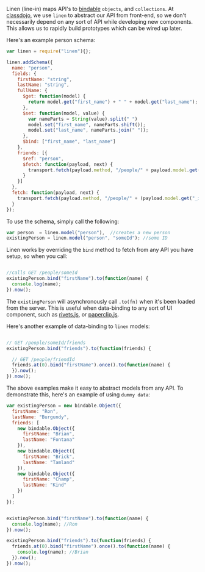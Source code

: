 Linen (line-in) maps API's to [bindable](/classdojo/bindable.js) `objects`, and `collections`. At [classdojo](http://classdojo.com), we use `linen` to abstract our API from front-end, so we don't necessarily depend on any sort of API while developing new components. This allows us to rapidly build prototypes which can be wired up later. 


Here's an example person schema:

```javascript
var linen = require("linen"){};

linen.addSchema({
  name: "person",
  fields: {
    firstName: "string",
    lastName: "string",
    fullName: {
      $get: function(model) {
        return model.get("first_name") + " " + model.get("last_name");
      },
      $set: function(model, value) {
        var nameParts = String(value).split(" ")
        model.set("first_name", nameParts.shift());
        model.set("last_name", nameParts.join(" "));
      },
      $bind: ["first_name", "last_name"]
    },
    friends: [{
      $ref: "person",
      $fetch: function(payload, next) {
        transport.fetch(payload.method, "/people/" + payload.model.get("_id") + "/friends", next);
      }
    }]
  },
  fetch: function(payload, next) {
    transport.fetch(payload.method, "/people/" + (payload.model.get("_id") || ""), next);
  }
});
```

To use the schema, simply call the following:

```javascript
var person  = linen.model("person"),  //creates a new person
existingPerson = linen.model("person", "someId"); //some ID
```

Linen works by overriding the `bind` method to fetch from any API you have setup, so when you call:

```javascript

//calls GET /people/someId
existingPerson.bind("firstName").to(function(name) {
  console.log(name); 
}).now();
```

The `existingPerson` will asynchronously call `.to(fn)` when it's been loaded from the server. This is useful when data-binding to any sort of UI component, such as [rivets.js](http://rivetsjs.com/), or [paperclip.js](classdojo/paperclip.js).

Here's another example of data-binding to `linen` models:

```javascript

// GET /people/someId/friends
existingPerson.bind("friends").to(function(friends) {

  // GET /people/friendId
  friends.at(0).bind("firstName").once().to(function(name) {
  }).now();
}).now();
```

The above examples make it easy to abstract models from any API. To demonstrate this, here's an example of using `dummy data`:


```javascript
var existingPerson = new bindable.Object({
  firstName: "Ron",
  lastName: "Burgundy",
  friends: [
    new bindable.Object({
      firstName: "Brian",
      lastName: "Fontana"
    }),
    new bindable.Object({
      firstName: "Brick",
      lastName: "Tamland"
    }),
    new bindable.Object({
      firstName: "Champ",
      lastName: "Kind"
    })
  ]
});


existingPerson.bind("firstName").to(function(name) {
  console.log(name); //Ron 
}).now();

existingPerson.bind("friends").to(function(friends) {
  friends.at(0).bind("firstName").once().to(function(name) {
    console.log(name); //Brian
  }).now();
}).now();
